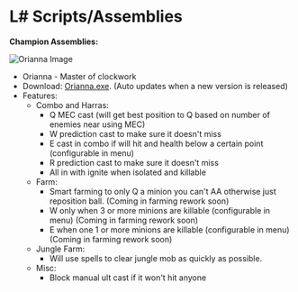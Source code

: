 L# Scripts/Assemblies
==

**Champion Assemblies:**

![Orianna Image](https://github.com/trelli/LeagueSharp/blob/stable/Orianna/Orianna/Orianna.jpg?raw=true)

* Orianna - Master of clockwork
 * Download: [Orianna.exe]. (Auto updates when a new version is released)
 * Features:
    * Combo and Harras:
      * Q MEC cast (will get best position to Q based on number of enemies near using MEC)
      * W prediction cast to make sure it doesn't miss 
      * E cast in combo if will hit and health below a certain point (configurable in menu)
      * R prediction cast to make sure it doesn't miss
      * All in with ignite when isolated and killable
    * Farm: 
      * Smart farming to only Q a minion you can't AA otherwise just reposition ball. (Coming in farming rework soon)
      * W only when 3 or more minions are killable (configurable in menu) (Coming in farming rework soon)
      * E when one 1 or more minions are killable (configurable in menu) (Coming in farming rework soon)
    * Jungle Farm:
      * Will use spells to clear jungle mob as quickly as possible. 
    * Misc:
      * Block manual ult cast if it won't hit anyone 
  
[Orianna.exe]: https://github.com/trelli/LeagueSharp/raw/stable/Orianna/Release/Orianna.exe
